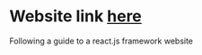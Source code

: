# Website link [here](https://jakobau.github.io/react-personal-website/?target="_blank")
Following a guide to a react.js framework website
